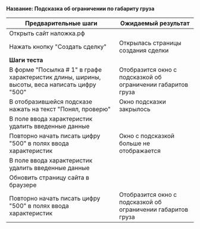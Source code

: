 **Название: Подсказка об ограничении по габариту груза** 

**Предварительные шаги** | **Ожидаемый результат**
--- | ---
 Открыть сайт наложка.рф | 
 Нажать кнопку "Создать сделку" | Открылась страницы создания сделки 
**Шаги теста** | 
В форме "Посылка # 1" в графе характеристик длины, ширины, высоты, веса написать цифру "500" | Отобразится окно с подсказкой об ограничении габаритов груза
В отобразившейся подсказе нажать на текст "Понял, проверю" | Окно подсказки закрылось
В поле ввода характеристик удалить введенные данные | 
Повторно начать писать цифру "500" в полях ввода характеристик | Окно с подсказкой больше не отображается
В поле ввода характеристик удалить введенные данные | 
Обновить страницу сайта в браузере | 
Повторно начать писать цифру "500" в полях ввода характеристик | Отобразится окно с подсказкой об ограничении габаритов груза